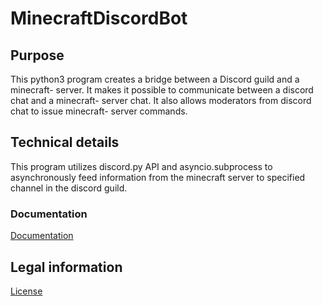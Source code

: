 # MinecraftDiscordBot
## Purpose
 This python3 program creates a bridge between a Discord guild and a minecraft-
 server. It makes it possible to communicate between a discord chat and a minecraft-
 server chat. It also allows moderators from discord chat to issue minecraft-
 server commands.

## Technical details
This program utilizes discord.py API and asyncio.subprocess to asynchronously
feed information from the minecraft server to specified channel in
the discord guild.
### Documentation
  [Documentation](https://github.com/ViliLipo/MinecraftDiscordBot/blob/master/docs.md)

## Legal information
  [License](https://github.com/ViliLipo/MinecraftDiscordBot/blob/master/LICENSE)
